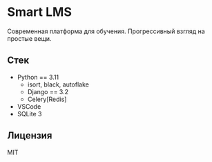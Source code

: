 # Smart LMS

Современная платформа для обучения. Прогрессивный взгляд на простые вещи.

## Стек

- Python == 3.11
  - isort, black, autoflake
  - Django == 3.2
  - Celery[Redis]
- VSCode
- SQLite 3

## Лицензия

MIT
